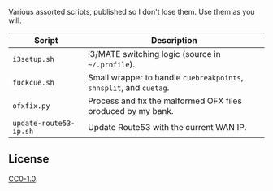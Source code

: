 
Various assorted scripts, published so I don't lose them. Use them as you will.

| Script                 | Description |
| ---------------------- | ----------- |
| `i3setup.sh`           | i3/MATE switching logic (source in `~/.profile`). |
| `fuckcue.sh`           | Small wrapper to handle `cuebreakpoints`, `shnsplit`, and `cuetag`. |
| `ofxfix.py`            | Process and fix the malformed OFX files produced by my bank. |
| `update-route53-ip.sh` | Update Route53 with the current WAN IP. |

## License

[CC0-1.0](./LICENSE).
